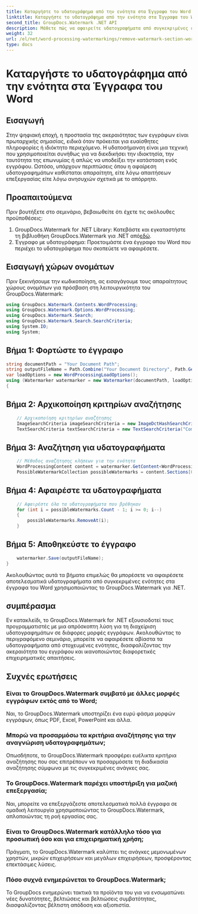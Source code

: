 ```yaml
---
title: Καταργήστε το υδατογράφημα από την ενότητα στα Έγγραφα του Word
linktitle: Καταργήστε το υδατογράφημα από την ενότητα στα Έγγραφα του Word
second_title: GroupDocs.Watermark .NET API
description: Μάθετε πώς να αφαιρείτε υδατογραφήματα από συγκεκριμένες ενότητες σε έγγραφα του Word χρησιμοποιώντας το GroupDocs.Watermark για .NET. Ολοκληρωμένο σεμινάριο διαθέσιμο εδώ.
weight: 32
url: /el/net/word-processing-watermarkings/remove-watermark-section-word-docs/
type: docs
---
```

# Καταργήστε το υδατογράφημα από την ενότητα στα Έγγραφα του Word

## Εισαγωγή
Στην ψηφιακή εποχή, η προστασία της ακεραιότητας των εγγράφων είναι πρωταρχικής σημασίας, ειδικά όταν πρόκειται για ευαίσθητες πληροφορίες ή ιδιόκτητο περιεχόμενο. Η υδατοσήμανση είναι μια τεχνική που χρησιμοποιείται συνήθως για να διεκδικήσει την ιδιοκτησία, την ταυτότητα της επωνυμίας ή απλώς να υποδείξει την κατάσταση ενός εγγράφου. Ωστόσο, υπάρχουν περιπτώσεις όπου η αφαίρεση υδατογραφημάτων καθίσταται απαραίτητη, είτε λόγω απαιτήσεων επεξεργασίας είτε λόγω ανησυχιών σχετικά με το απόρρητο.
## Προαπαιτούμενα
Πριν βουτήξετε στο σεμινάριο, βεβαιωθείτε ότι έχετε τις ακόλουθες προϋποθέσεις:
1.  GroupDocs.Watermark for .NET Library: Κατεβάστε και εγκαταστήστε τη βιβλιοθήκη GroupDocs.Watermark για .NET από[εδώ](https://releases.groupdocs.com/Watermark/net/).
2. Έγγραφο με υδατογράφημα: Προετοιμάστε ένα έγγραφο του Word που περιέχει το υδατογράφημα που σκοπεύετε να αφαιρέσετε.

## Εισαγωγή χώρων ονομάτων
Πριν ξεκινήσουμε την κωδικοποίηση, ας εισαγάγουμε τους απαραίτητους χώρους ονομάτων για πρόσβαση στη λειτουργικότητα του GroupDocs.Watermark:
```csharp
using GroupDocs.Watermark.Contents.WordProcessing;
using GroupDocs.Watermark.Options.WordProcessing;
using GroupDocs.Watermark.Search;
using GroupDocs.Watermark.Search.SearchCriteria;
using System.IO;
using System;
```
## Βήμα 1: Φορτώστε το έγγραφο
```csharp
string documentPath = "Your Document Path";
string outputFileName = Path.Combine("Your Document Directory", Path.GetFileName(documentPath));
var loadOptions = new WordProcessingLoadOptions();
using (Watermarker watermarker = new Watermarker(documentPath, loadOptions))
{
```
## Βήμα 2: Αρχικοποίηση κριτηρίων αναζήτησης
```csharp
    // Αρχικοποίηση κριτηρίων αναζήτησης
    ImageSearchCriteria imageSearchCriteria = new ImageDctHashSearchCriteria(Constants.LogoPng);
    TextSearchCriteria textSearchCriteria = new TextSearchCriteria("Company Name");
```
## Βήμα 3: Αναζήτηση για υδατογραφήματα
```csharp
    // Μέθοδος αναζήτησης κλήσεων για την ενότητα
    WordProcessingContent content = watermarker.GetContent<WordProcessingContent>();
    PossibleWatermarkCollection possibleWatermarks = content.Sections[0].Search(textSearchCriteria.Or(imageSearchCriteria));
```
## Βήμα 4: Αφαιρέστε τα υδατογραφήματα
```csharp
    // Αφαιρέστε όλα τα υδατογραφήματα που βρέθηκαν
    for (int i = possibleWatermarks.Count - 1; i >= 0; i--)
    {
        possibleWatermarks.RemoveAt(i);
    }
```
## Βήμα 5: Αποθηκεύστε το έγγραφο
```csharp
    watermarker.Save(outputFileName);
}
```
Ακολουθώντας αυτά τα βήματα επιμελώς θα μπορέσετε να αφαιρέσετε αποτελεσματικά υδατογραφήματα από συγκεκριμένες ενότητες στα έγγραφα του Word χρησιμοποιώντας το GroupDocs.Watermark για .NET.

## συμπέρασμα
Εν κατακλείδι, το GroupDocs.Watermark for .NET εξουσιοδοτεί τους προγραμματιστές με μια απρόσκοπτη λύση για τη διαχείριση υδατογραφημάτων σε διάφορες μορφές εγγράφων. Ακολουθώντας το περιγραφόμενο σεμινάριο, μπορείτε να αφαιρέσετε αβίαστα τα υδατογραφήματα από στοχευμένες ενότητες, διασφαλίζοντας την ακεραιότητα του εγγράφου και ικανοποιώντας διαφορετικές επιχειρηματικές απαιτήσεις.
## Συχνές ερωτήσεις
### Είναι το GroupDocs.Watermark συμβατό με άλλες μορφές εγγράφων εκτός από το Word;
Ναι, το GroupDocs.Watermark υποστηρίζει ένα ευρύ φάσμα μορφών εγγράφων, όπως PDF, Excel, PowerPoint και άλλα.
### Μπορώ να προσαρμόσω τα κριτήρια αναζήτησης για την αναγνώριση υδατογραφημάτων;
Οπωσδήποτε, το GroupDocs.Watermark προσφέρει ευέλικτα κριτήρια αναζήτησης που σας επιτρέπουν να προσαρμόσετε τη διαδικασία αναζήτησης σύμφωνα με τις συγκεκριμένες ανάγκες σας.
### Το GroupDocs.Watermark παρέχει υποστήριξη για μαζική επεξεργασία;
Ναι, μπορείτε να επεξεργάζεστε αποτελεσματικά πολλά έγγραφα σε ομαδική λειτουργία χρησιμοποιώντας το GroupDocs.Watermark, απλοποιώντας τη ροή εργασίας σας.
### Είναι το GroupDocs.Watermark κατάλληλο τόσο για προσωπική όσο και για επιχειρηματική χρήση;
Πράγματι, το GroupDocs.Watermark καλύπτει τις ανάγκες μεμονωμένων χρηστών, μικρών επιχειρήσεων και μεγάλων επιχειρήσεων, προσφέροντας επεκτάσιμες λύσεις.
### Πόσο συχνά ενημερώνεται το GroupDocs.Watermark;
Το GroupDocs ενημερώνει τακτικά τα προϊόντα του για να ενσωματώνει νέες δυνατότητες, βελτιώσεις και βελτιώσεις συμβατότητας, διασφαλίζοντας βέλτιστη απόδοση και αξιοπιστία.